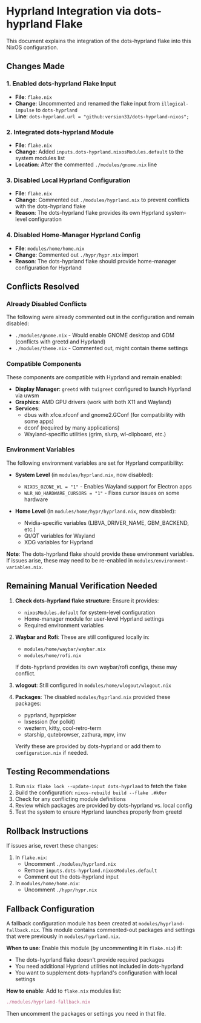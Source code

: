 # Hyprland Integration via dots-hyprland Flake

This document explains the integration of the dots-hyprland flake into this NixOS configuration.

## Changes Made

### 1. Enabled dots-hyprland Flake Input
- **File**: `flake.nix`
- **Change**: Uncommented and renamed the flake input from `illogical-impulse` to `dots-hyprland`
- **Line**: `dots-hyprland.url = "github:version33/dots-hyprland-nixos";`

### 2. Integrated dots-hyprland Module
- **File**: `flake.nix`
- **Change**: Added `inputs.dots-hyprland.nixosModules.default` to the system modules list
- **Location**: After the commented `./modules/gnome.nix` line

### 3. Disabled Local Hyprland Configuration
- **File**: `flake.nix`
- **Change**: Commented out `./modules/hyprland.nix` to prevent conflicts with the dots-hyprland flake
- **Reason**: The dots-hyprland flake provides its own Hyprland system-level configuration

### 4. Disabled Home-Manager Hyprland Config
- **File**: `modules/home/home.nix`
- **Change**: Commented out `./hypr/hypr.nix` import
- **Reason**: The dots-hyprland flake should provide home-manager configuration for Hyprland

## Conflicts Resolved

### Already Disabled Conflicts
The following were already commented out in the configuration and remain disabled:
- `./modules/gnome.nix` - Would enable GNOME desktop and GDM (conflicts with greetd and Hyprland)
- `./modules/theme.nix` - Commented out, might contain theme settings

### Compatible Components
These components are compatible with Hyprland and remain enabled:
- **Display Manager**: `greetd` with `tuigreet` configured to launch Hyprland via uwsm
- **Graphics**: AMD GPU drivers (work with both X11 and Wayland)
- **Services**: 
  - dbus with xfce.xfconf and gnome2.GConf (for compatibility with some apps)
  - dconf (required by many applications)
  - Wayland-specific utilities (grim, slurp, wl-clipboard, etc.)

### Environment Variables
The following environment variables are set for Hyprland compatibility:
- **System Level** (in `modules/hyprland.nix`, now disabled):
  - `NIXOS_OZONE_WL = "1"` - Enables Wayland support for Electron apps
  - `WLR_NO_HARDWARE_CURSORS = "1"` - Fixes cursor issues on some hardware

- **Home Level** (in `modules/home/hypr/hyprland.nix`, now disabled):
  - Nvidia-specific variables (LIBVA_DRIVER_NAME, GBM_BACKEND, etc.)
  - Qt/QT variables for Wayland
  - XDG variables for Hyprland

**Note**: The dots-hyprland flake should provide these environment variables. If issues arise, these may need to be re-enabled in `modules/environment-variables.nix`.

## Remaining Manual Verification Needed

1. **Check dots-hyprland flake structure**: Ensure it provides:
   - `nixosModules.default` for system-level configuration
   - Home-manager module for user-level Hyprland settings
   - Required environment variables

2. **Waybar and Rofi**: These are still configured locally in:
   - `modules/home/waybar/waybar.nix`
   - `modules/home/rofi.nix`
   
   If dots-hyprland provides its own waybar/rofi configs, these may conflict.

3. **wlogout**: Still configured in `modules/home/wlogout/wlogout.nix`

4. **Packages**: The disabled `modules/hyprland.nix` provided these packages:
   - pyprland, hyprpicker
   - lxsession (for polkit)
   - wezterm, kitty, cool-retro-term
   - starship, qutebrowser, zathura, mpv, imv
   
   Verify these are provided by dots-hyprland or add them to `configuration.nix` if needed.

## Testing Recommendations

1. Run `nix flake lock --update-input dots-hyprland` to fetch the flake
2. Build the configuration: `nixos-rebuild build --flake .#k0or`
3. Check for any conflicting module definitions
4. Review which packages are provided by dots-hyprland vs. local config
5. Test the system to ensure Hyprland launches properly from greetd

## Rollback Instructions

If issues arise, revert these changes:
1. In `flake.nix`:
   - Uncomment `./modules/hyprland.nix`
   - Remove `inputs.dots-hyprland.nixosModules.default`
   - Comment out the dots-hyprland input
2. In `modules/home/home.nix`:
   - Uncomment `./hypr/hypr.nix`

## Fallback Configuration

A fallback configuration module has been created at `modules/hyprland-fallback.nix`. This module contains commented-out packages and settings that were previously in `modules/hyprland.nix`.

**When to use**: Enable this module (by uncommenting it in `flake.nix`) if:
- The dots-hyprland flake doesn't provide required packages
- You need additional Hyprland utilities not included in dots-hyprland
- You want to supplement dots-hyprland's configuration with local settings

**How to enable**: Add to `flake.nix` modules list:
```nix
./modules/hyprland-fallback.nix
```

Then uncomment the packages or settings you need in that file.
